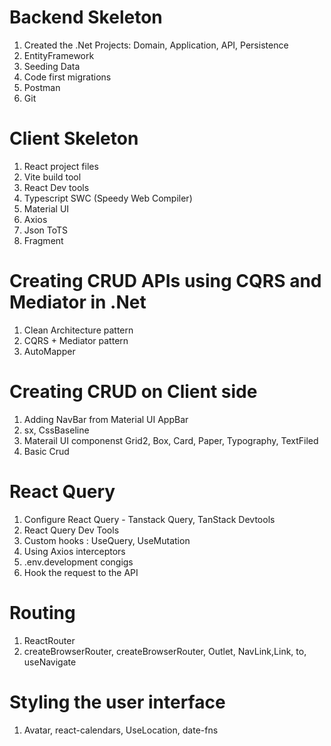 # Backend Skeleton
1. Created the .Net Projects: Domain, Application, API, Persistence
2. EntityFramework
3. Seeding Data
4. Code first migrations
5. Postman
6. Git

# Client Skeleton
1. React project files
2. Vite build tool
3. React Dev tools
4. Typescript SWC (Speedy Web Compiler)
5. Material UI
6. Axios
7. Json ToTS
8. Fragment

# Creating CRUD APIs using CQRS and Mediator in .Net
1. Clean Architecture pattern
2. CQRS + Mediator pattern
3. AutoMapper

# Creating CRUD on Client side
1. Adding NavBar from Material UI AppBar
2. sx, CssBaseline
3. Materail UI componenst Grid2, Box, Card, Paper, Typography, TextFiled
4. Basic Crud

# React Query
1. Configure React Query - Tanstack Query, TanStack Devtools
2. React Query Dev Tools
2. Custom hooks : UseQuery, UseMutation
3. Using Axios interceptors
5. .env.development congigs
4. Hook the request to the API

# Routing
1. ReactRouter 
2. createBrowserRouter, createBrowserRouter, Outlet, NavLink,Link, to, useNavigate

# Styling the user interface
1. Avatar, react-calendars, UseLocation, date-fns